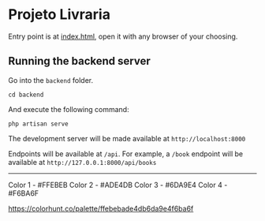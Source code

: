 # Projeto Livraria

Entry point is at [index.html](./index.html), open it with any browser of your choosing.

## Running the backend server

Go into the `backend` folder.

```
cd backend
```

And execute the following command:

```
php artisan serve
```

The development server will be made available at `http://localhost:8000`

Endpoints will be available at `/api`. 
For example, a `/book` endpoint will be available at `http://127.0.0.1:8000/api/books`

---

Color 1 - #FFEBEB
Color 2 - #ADE4DB
Color 3 - #6DA9E4
Color 4 - #F6BA6F

https://colorhunt.co/palette/ffebebade4db6da9e4f6ba6f